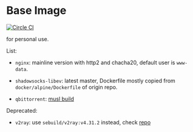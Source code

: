 # Base Image

[![Circle CI](https://circleci.com/gh/ahxxm/base/tree/master.svg?style=svg)](https://circleci.com/gh/ahxxm/base/tree/master)

for personal use.

List:

- `nginx`: mainline version with http2 and chacha20, default user is `www-data`.

- `shadowsocks-libev`: latest master, Dockerfile mostly copied from `docker/alpine/Dockerfile` of origin repo.

- `qbittorrent`: [musl build](https://github.com/userdocs/qbittorrent-nox-static)

Deprecated:

- `v2ray`: use `sebuild/v2ray:v4.31.2` instead, check [repo](https://github.com/s-build/v2ray)

